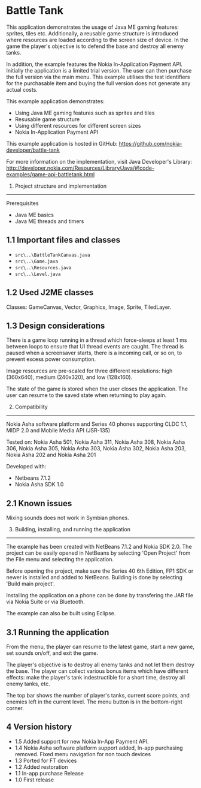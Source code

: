Battle Tank 
===========

This application demonstrates the usage of Java ME gaming features: sprites,
tiles etc. Additionally, a reusable game structure is introduced where resources
are loaded according to the screen size of device. In the game the player's
objective is to defend the base and destroy all enemy tanks.

In addition, the example features the Nokia In-Application Payment API.
Initially the application is a limited trial version. The user can then purchase
the full version via the main menu. This example utilises the test identifiers
for the purchasable item and buying the full version does not generate any
actual costs.

This example application demonstrates:
* Using Java ME gaming features such as sprites and tiles
* Resusable game structure
* Using different resources for different screen sizes
* Nokia In-Application Payment API

This example application is hosted in GitHub:
https://github.com/nokia-developer/battle-tank

For more information on the implementation, visit Java Developer's Library:
http://developer.nokia.com/Resources/Library/Java/#!code-examples/game-api-battletank.html


1. Project structure and implementation
-------------------------------------------------------------------------------
Prerequisites

* Java ME basics
* Java ME threads and timers

1.1 Important files and classes
-------------------------------------------------------------------------------
* `src\..\BattleTankCanvas.java`
* `src\..\Game.java`
* `src\..\Resources.java`
* `src\..\Level.java`

1.2 Used J2ME classes
-------------------------------------------------------------------------------
Classes: GameCanvas, Vector, Graphics, Image, Sprite, TiledLayer.

1.3 Design considerations
-------------------------------------------------------------------------------
There is a game loop running in a thread which force-sleeps at least 1 ms 
between loops to ensure that UI thread events are caught. The thread is paused when a 
screensaver starts, there is a incoming call, or so on, to prevent excess power 
consumption.

Image resources are pre-scaled for three different resolutions: high
(360x640), medium (240x320), and low (128x160).

The state of the game is stored when the user closes the application. The user 
can resume to the saved state when returning to play again.

2. Compatibility
-------------------------------------------------------------------------------
Nokia Asha software platform and Series 40 phones supporting CLDC 1.1, MIDP 2.0
and Mobile Media API (JSR-135)

Tested on:
Nokia Asha 501, Nokia Asha 311, Nokia Asha 308, Nokia Asha 306, Nokia Asha 305,
Nokia Asha 303, Nokia Asha 302, Nokia Asha 203, Nokia Asha 202
and Nokia Asha 201

Developed with:
* Netbeans 7.1.2
* Nokia Asha SDK 1.0

2.1 Known issues
----------------
Mixing sounds does not work in Symbian phones.

3. Building, installing, and running the application
-------------------------------------------------------------------------------
The example has been created with NetBeans 7.1.2 and Nokia SDK 2.0.
The project can be easily opened in NetBeans by selecting 'Open Project' 
from the File menu and selecting the application. 

Before opening the project, make sure the Series 40 6th Edition, FP1 SDK or newer is 
installed and added to NetBeans. Building is done by selecting 'Build main 
project'.

Installing the application on a phone can be done by transfering the JAR file 
via Nokia Suite or via Bluetooth.

The example can also be built using Eclipse.

3.1 Running the application
-------------------------------------------------------------------------------
From the menu, the player can resume to the latest game, start a new game,
set sounds on/off, and exit the game.

The player's objective is to destroy all enemy tanks and not let them destroy the
base. The player can collect various bonus items which have different effects: 
make the player's tank indestructible for a short time, destroy all enemy tanks, 
etc.

The top bar shows the number of player's tanks, current score points, and
enemies left in the current level. The menu button is in the bottom-right
corner.

4 Version history
-------------------------------------------------------------------------------

* 1.5 Added support for new Nokia In-App Payment API.
* 1.4 Nokia Asha software platform support added, In-app purchasing removed. 
  Fixed menu navigation for non touch devices
* 1.3 Ported for FT devices
* 1.2 Added restoration
* 1.1 In-app purchase Release
* 1.0 First release